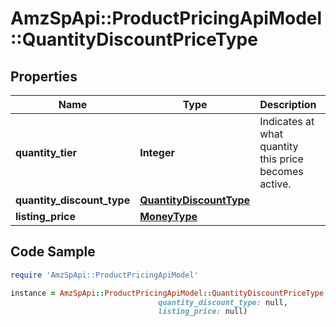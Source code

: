 # AmzSpApi::ProductPricingApiModel::QuantityDiscountPriceType

## Properties

Name | Type | Description | Notes
------------ | ------------- | ------------- | -------------
**quantity_tier** | **Integer** | Indicates at what quantity this price becomes active. | 
**quantity_discount_type** | [**QuantityDiscountType**](QuantityDiscountType.md) |  | 
**listing_price** | [**MoneyType**](MoneyType.md) |  | 

## Code Sample

```ruby
require 'AmzSpApi::ProductPricingApiModel'

instance = AmzSpApi::ProductPricingApiModel::QuantityDiscountPriceType.new(quantity_tier: null,
                                 quantity_discount_type: null,
                                 listing_price: null)
```


